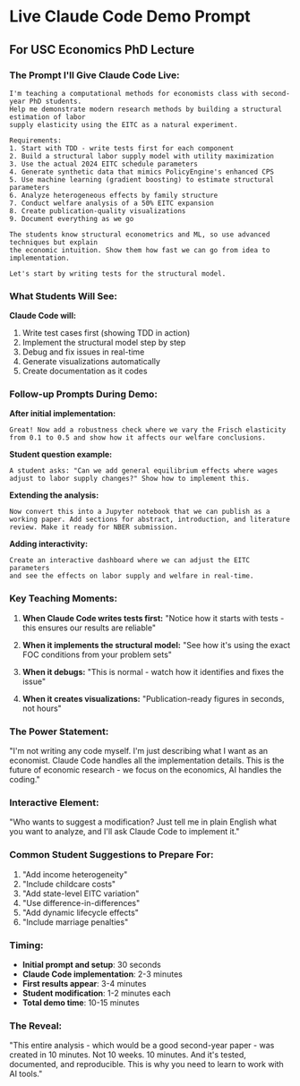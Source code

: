 # Live Claude Code Demo Prompt
## For USC Economics PhD Lecture

### The Prompt I'll Give Claude Code Live:

```
I'm teaching a computational methods for economists class with second-year PhD students. 
Help me demonstrate modern research methods by building a structural estimation of labor 
supply elasticity using the EITC as a natural experiment.

Requirements:
1. Start with TDD - write tests first for each component
2. Build a structural labor supply model with utility maximization
3. Use the actual 2024 EITC schedule parameters
4. Generate synthetic data that mimics PolicyEngine's enhanced CPS
5. Use machine learning (gradient boosting) to estimate structural parameters
6. Analyze heterogeneous effects by family structure
7. Conduct welfare analysis of a 50% EITC expansion
8. Create publication-quality visualizations
9. Document everything as we go

The students know structural econometrics and ML, so use advanced techniques but explain 
the economic intuition. Show them how fast we can go from idea to implementation.

Let's start by writing tests for the structural model.
```

### What Students Will See:

**Claude Code will:**
1. Write test cases first (showing TDD in action)
2. Implement the structural model step by step
3. Debug and fix issues in real-time
4. Generate visualizations automatically
5. Create documentation as it codes

### Follow-up Prompts During Demo:

**After initial implementation:**
```
Great! Now add a robustness check where we vary the Frisch elasticity 
from 0.1 to 0.5 and show how it affects our welfare conclusions.
```

**Student question example:**
```
A student asks: "Can we add general equilibrium effects where wages 
adjust to labor supply changes?" Show how to implement this.
```

**Extending the analysis:**
```
Now convert this into a Jupyter notebook that we can publish as a 
working paper. Add sections for abstract, introduction, and literature 
review. Make it ready for NBER submission.
```

**Adding interactivity:**
```
Create an interactive dashboard where we can adjust the EITC parameters 
and see the effects on labor supply and welfare in real-time.
```

### Key Teaching Moments:

1. **When Claude Code writes tests first:**
   "Notice how it starts with tests - this ensures our results are reliable"

2. **When it implements the structural model:**
   "See how it's using the exact FOC conditions from your problem sets"

3. **When it debugs:**
   "This is normal - watch how it identifies and fixes the issue"

4. **When it creates visualizations:**
   "Publication-ready figures in seconds, not hours"

### The Power Statement:

"I'm not writing any code myself. I'm just describing what I want as an economist. 
Claude Code handles all the implementation details. This is the future of economic 
research - we focus on the economics, AI handles the coding."

### Interactive Element:

"Who wants to suggest a modification? Just tell me in plain English what you want 
to analyze, and I'll ask Claude Code to implement it."

### Common Student Suggestions to Prepare For:

1. "Add income heterogeneity"
2. "Include childcare costs"  
3. "Add state-level EITC variation"
4. "Use difference-in-differences"
5. "Add dynamic lifecycle effects"
6. "Include marriage penalties"

### Timing:

- **Initial prompt and setup**: 30 seconds
- **Claude Code implementation**: 2-3 minutes
- **First results appear**: 3-4 minutes
- **Student modification**: 1-2 minutes each
- **Total demo time**: 10-15 minutes

### The Reveal:

"This entire analysis - which would be a good second-year paper - was created in 
10 minutes. Not 10 weeks. 10 minutes. And it's tested, documented, and reproducible.
This is why you need to learn to work with AI tools."